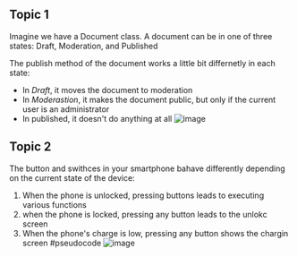 ## Topic 1
Imagine we have a Document class. A document can be in one of three states: Draft, Moderation, and Published

The publish method of the document works a little bit differnetly in each state: 
- In _Draft_, it moves the document to moderation
- In _Moderastion_, it makes the document public, but only if the current user is an administrator
- In published, it doesn't do anything at all
![image](https://user-images.githubusercontent.com/80462415/164150386-103c5e7d-6395-4fc1-917e-d8ead14a483f.png)

## Topic 2
The button and swithces in your smartphone bahave differently depending on the current state of the device:
1. When the phone is unlocked, pressing buttons leads to executing various functions
2. when the phone is locked, pressing any button leads to the unlokc screen
3. When the phone's charge is low, pressing any button shows the chargin screen
#pseudocode
![image](https://user-images.githubusercontent.com/80462415/164152740-edcb4bca-086e-488f-8975-db1845b4e3df.png)

